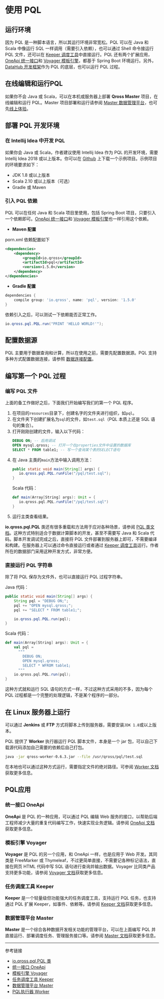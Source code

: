 # 使用 PQL

## 运行环境

因为 PQL 是一种脚本语言，所以其运行环境非常宽松。PQL 可以在 Java 和 Scala 中像运行 SQL 一样调用（需要引入依赖），也可以通过 Shell 命令接运行 PQL 文件，还可以在 [Keeper 调度工具](/keeper/overview.md)中直接运行。PQL 还有两个扩展应用，[OneApi 统一接口](/oneapi/overview.md)和 [Voyager 模板引擎](/voyager/overview.md)，都基于 Spring Boot 环境运行。另外，[DataHub 开发框架](/datahub/overview.md)作为 PQL 的底层，也可以运行 PQL 过程。

## 在线编辑和运行PQL

如果你不会 Java 或 Scala，可以在本机或服务器上部署 **Qross Master** 项目，在线编辑和运行 PQL。Master 项目部署和运行请参阅 [Master 数据管理平台](/master/overview.md)，也可先[线上体验](http://m.qross.cn)。

## 部署 PQL 开发环境

### 在 Intellij Idea 中开发 PQL

如果你会 Java 或 Scala，作者建议使用 Intellij Idea 作为 PQL 的开发环境，需要 Intellij Idea 2018 或以上版本。你可以在 [Github](https://github.com/qross-io/PQLExample) 上下载一个示例项目。示例项目的环境要求如下：

* JDK 1.8 或以上版本
* Scala 2.10 或以上版本（可选）
* Gradle 或 Maven 

### 引入 PQL 依赖

PQL 可以在任何 Java 和 Scala 项目里使用，包括 Spring Boot 项目，只要引入一个依赖即可。[OneApi 统一接口](/oneapi/overview.md)和 [Voyager 模板引擎](/voyager/overview.md)也一样引用这个依赖。

* **Maven 配置**

porn.xml 依赖配置如下

```xml
<dependencies>
    <dependency>
        <groupId>io.qross</groupId>
        <artifactId>pql</artifactId>
        <version>1.5.0</version>
    </dependency> 
</dependencies>
```

* **Gradle 配置**

```groovy
dependencies {
    compile group: 'io.qross', name: 'pql', version: '1.5.0'
}
```

依赖引入之后，可以测试一下依赖能否正常工作。

```java
io.qross.pql.PQL.run("PRINT 'HELLO WORLD!'");
```

## 配置数据源

PQL 主要用于数据查询和计算，所以在使用之前，需要先配置数据源。PQL 支持多种方式配置数据连接，请参照 [数据连接配置](/pql/properties.md)。

## 编写第一个 PQL 过程

### 编写 PQL 文件

上面的备工作做好之后，下面我们开始编写我们的第一个 PQL 程序。

1. 在项目的`resources`目录下，创建名字的文件夹进行组织，如`pql`。
2. 在文件夹下创建扩展名为`sql`的文件，如`test.sql`（PQL 本质上还是 SQL 语句的集合）。
3. 打开刚刚创建的文件，输入以下代码：
   ```sql
   DEBUG ON; -- 启用调试
   OPEN mysql.qross; -- 打开一个在properties文件中设置的数据库
   SELECT * FROM table1; -- 写一个查询某个表的SELECT语句
   ```
4. 在 Java 主类的`main`方法中输入调用方法：
   ```java
   public static void main(String[] args) {
      io.qross.pql.PQL.runFile("/pql/test.sql");
   }   
   ```
   Scala 代码：
   ```scala
   def main(Array[String] args): Unit = {
      io.qross.pql.PQL.runFile("/pql/test.sql")
   }
   ```
5. 运行主类查看结果。 

**io.qross.pql.PQL** 类还有很多重载和方法用于应对各种场景，请参阅 [PQL 类文档](/pql/class.md)。这种方式特别适合于数据计算脚本的开发，甚至不需要写 Java 和 Scala 代码。脚本开发调试完成之后，直接将 PQL 文件部署到服务器上即可，不需要编译和构建。在服务器上可以通过命令直接运行或者通过 [Keeper 调度工具](/keeper/overview.md)运行。作者所在的数据部门采用这种开发方式，非常方便。


### 直接运行 PQL 字符串

除了将 PQL 保存为文件外，也可以直接运行 PQL 过程字符串。

Java 代码：

```java
public static void main(String[] args) {
    String pql = "DEBUG ON;";
    pql += "OPEN mysql.qross;";
    pql += "SELECT * FROM table1;";

    io.qross.pql.PQL.run(pql);
}
```

Scala 代码：

```scala
def main(Array[String] args): Unit = {
    val pql = 
      """
        DEBUG ON;
        OPEN mysql.qross;
        SELECT * WFROM table1;
      """
    io.qross.pql.PQL.run(pql);
}
```

这种方式就和运行 SQL 语句的方式一样，不过这种方式采用的不多，因为每个 PQL 过程都是一个完整的处理逻辑，不是某个程序的一部分。

## 在 Linux 服务器上运行

可以通过 **Jenkins** 或 **FTP** 方式将脚本上传到服务器，需要安装`JDK 1.8`或以上版本。

PQL 提供了 **Worker** 执行器运行 PQL 脚本文件，本身是一个 jar 包，可以自己下载源代码添加自己需要的依赖后自己打包。

```sh
java -jar qross-worker-0.6.3.jar --file /usr/qross/pql/test.sql
```

在本地也可以通过这种方式运行，需要指定文件的绝对路径。可参阅 [Worker 文档](/pql/worker.md)获取更多信息。

## PQL应用

### 统一接口 OneApi

**OneApi** 是 PQL 的一种应用，可以通过 PQL 编辑 Web 服务的接口，以帮助后端工程师减少大量的重复代码编写工作，快速实现业务逻辑。请参阅 [OneApi 文档](/oneapi/overview.md)获取更多信息。

### 模板引擎 Voyager

**Voyager** 是 PQL 的另一个应用，和 OneApi 一样，也是应用于 Web 开发。其同类是 FreeMarker 或 Thymeleaf，不过更简单直接，不需要记各种标记语法，直接在网页 HTML 代码中写 SQL 语句进行查询并输出数据。Voyager 比同类产品支持更多功能，请参阅 [Voyager 文档](/master/overview.md)获取更多信息。

### 任务调度工具 Keeper

**Keeper** 是一个轻量级但功能强大的任务调度工具，支持运行 PQL 任务，也支持通过 PQL 扩展 Keeper，如事件、依赖等。请参阅 [Keeper 文档](/keeper/overview.md)获取更多信息。

### 数据管理平台 Master

**Master** 是一个综合各种数据开发相关功能的管理平台，可以在上面编写 PQL 并直接运行、部署调度任务、管理服务接口等。请参阅 [Master 文档](/master/overview.md)获取更多信息。

---
参考链接

* [io.qross.pql.PQL 类](/pql/class.md)
* [统一接口 OneApi](/oneapi/overview.md)
* [模板引擎 Voyager](/voyager/overview.md)
* [任务调度工具 Keeper](/keeper/overview.md)
* [数据管理平台 Master](/master/overview.md)
* [PQL执行器 Worker](/worker/overview.md)